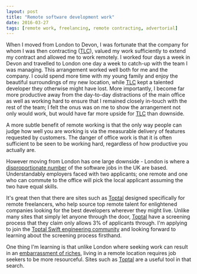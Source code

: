 ```yaml
---
layout: post
title: "Remote software development work"
date: 2016-03-27
tags: [remote work, freelancing, remote contracting, advertorial]
---
```

When I moved from London to Devon, I was fortunate that the company for whom I was then contracting ([TLC](http://thelearningclinic.co.uk)), valued my work sufficiently to extend my contract and allowed me to work remotely. I worked four days a week in Devon and travelled to London one day a week to catch-up with the team I was managing. This arrangement worked well both for me and the company. I could spend more time with my young family and enjoy the beautiful surroundings of my new location, while  [TLC](http://thelearningclinic.co.uk) kept a talented developer they otherwise might have lost. More importantly, I become far more productive away from the day-to-day distractions of the main office as well as working hard to ensure that I remained closely in-touch with the rest of the team; I felt the onus was on me to show the arrangement not only would work, but would have far more upside for [TLC](http://thelearningclinic.co.uk) than downside.

 A more subtle benefit of remote working is that the only way people can judge how well you are working is via the measurable delivery of features requested by customers. The danger of office work is that it is often sufficient to be seen to be working hard, regardless of how productive you actually are.

However moving from London has one large downside - London is where a [disproportionate number](https://en.wikipedia.org/wiki/Economies_of_agglomeration) of the software jobs in the UK are based. Understandably employers faced with two applicants; one remote and one who can commute to the office will pick the local applicant assuming the two have equal skills.

It's great then that there are sites such as [Toptal](https://www.toptal.com) designed specifically for remote freelancers, who help source top remote talent for enlightened companies looking for the best developers wherever they might live. Unlike many sites that simply let anyone through the door, [Toptal](https://www.toptal.com) have a screening process that they claim only allows 3% of applicants through. I'm applying to join the [Toptal Swift engineering community](https://www.toptal.com/swift) and looking forward to learning about the screening process firsthand.

One thing I'm learning is that unlike London where seeking work can result in an [embarrassment of riches](https://en.wikipedia.org/wiki/Embarrassment_of_riches), living in a remote location requires job seekers to be more resourceful. Sites such as [Toptal](https://www.toptal.com) are a useful tool in that search.
